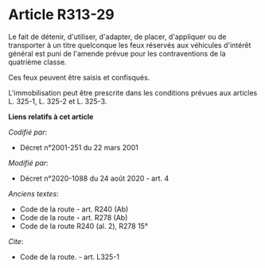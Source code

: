 # Article R313-29

Le fait de détenir, d'utiliser, d'adapter, de placer, d'appliquer ou de transporter à un titre quelconque les feux réservés
aux véhicules d'intérêt général est puni de l'amende prévue pour les contraventions de la quatrième classe. 

Ces feux peuvent être saisis et confisqués. 

L'immobilisation peut être prescrite dans les conditions prévues aux articles          L. 325-1, L. 325-2 et L. 325-3.

**Liens relatifs à cet article**

_Codifié par_:

  - Décret n°2001-251 du 22 mars 2001

_Modifié par_:

  - Décret n°2020-1088 du 24 août 2020 - art. 4

_Anciens textes_:

  - Code de la route - art. R240 (Ab)
  - Code de la route - art. R278 (Ab)
  - Code de la route R240 (al. 2), R278 15°

_Cite_:

  - Code de la route. - art. L325-1
